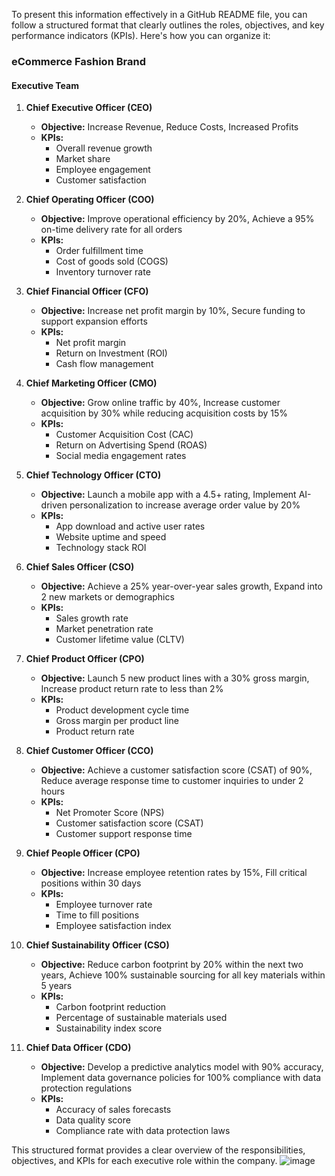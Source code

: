 To present this information effectively in a GitHub README file, you can follow a structured format that clearly outlines the roles, objectives, and key performance indicators (KPIs). Here's how you can organize it:

### eCommerce Fashion Brand

#### Executive Team

1. **Chief Executive Officer (CEO)**
   - **Objective:** Increase Revenue, Reduce Costs, Increased Profits
   - **KPIs:**
     - Overall revenue growth
     - Market share
     - Employee engagement
     - Customer satisfaction

2. **Chief Operating Officer (COO)**
   - **Objective:** Improve operational efficiency by 20%, Achieve a 95% on-time delivery rate for all orders
   - **KPIs:**
     - Order fulfillment time
     - Cost of goods sold (COGS)
     - Inventory turnover rate

3. **Chief Financial Officer (CFO)**
   - **Objective:** Increase net profit margin by 10%, Secure funding to support expansion efforts
   - **KPIs:**
     - Net profit margin
     - Return on Investment (ROI)
     - Cash flow management

4. **Chief Marketing Officer (CMO)**
   - **Objective:** Grow online traffic by 40%, Increase customer acquisition by 30% while reducing acquisition costs by 15%
   - **KPIs:**
     - Customer Acquisition Cost (CAC)
     - Return on Advertising Spend (ROAS)
     - Social media engagement rates

5. **Chief Technology Officer (CTO)**
   - **Objective:** Launch a mobile app with a 4.5+ rating, Implement AI-driven personalization to increase average order value by 20%
   - **KPIs:**
     - App download and active user rates
     - Website uptime and speed
     - Technology stack ROI

6. **Chief Sales Officer (CSO)**
   - **Objective:** Achieve a 25% year-over-year sales growth, Expand into 2 new markets or demographics
   - **KPIs:**
     - Sales growth rate
     - Market penetration rate
     - Customer lifetime value (CLTV)

7. **Chief Product Officer (CPO)**
   - **Objective:** Launch 5 new product lines with a 30% gross margin, Increase product return rate to less than 2%
   - **KPIs:**
     - Product development cycle time
     - Gross margin per product line
     - Product return rate

8. **Chief Customer Officer (CCO)**
   - **Objective:** Achieve a customer satisfaction score (CSAT) of 90%, Reduce average response time to customer inquiries to under 2 hours
   - **KPIs:**
     - Net Promoter Score (NPS)
     - Customer satisfaction score (CSAT)
     - Customer support response time

9. **Chief People Officer (CPO)**
   - **Objective:** Increase employee retention rates by 15%, Fill critical positions within 30 days
   - **KPIs:**
     - Employee turnover rate
     - Time to fill positions
     - Employee satisfaction index

10. **Chief Sustainability Officer (CSO)**
    - **Objective:** Reduce carbon footprint by 20% within the next two years, Achieve 100% sustainable sourcing for all key materials within 5 years
    - **KPIs:**
      - Carbon footprint reduction
      - Percentage of sustainable materials used
      - Sustainability index score

11. **Chief Data Officer (CDO)**
    - **Objective:** Develop a predictive analytics model with 90% accuracy, Implement data governance policies for 100% compliance with data protection regulations
    - **KPIs:**
      - Accuracy of sales forecasts
      - Data quality score
      - Compliance rate with data protection laws

This structured format provides a clear overview of the responsibilities, objectives, and KPIs for each executive role within the company.
![image](https://github.com/Dillipmeher/Project/assets/143451788/a6eefc17-bb5e-4ca8-ba17-74d3b1f3d729)
